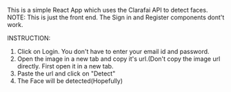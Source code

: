This is a simple React App which uses the Clarafai API to detect faces.
NOTE: This is just the front end. The Sign in and Register components dont't work.

INSTRUCTION:
1) Click on Login. You don't have to enter your email id and password.
2) Open the image in a new tab and copy it's url.(Don't copy the image url directly. First open it in a new tab.
3) Paste the url and click on "Detect"
4) The Face will be detected(Hopefully)
